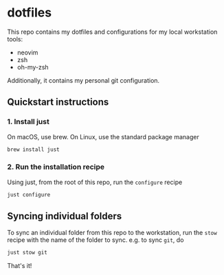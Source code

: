 # dotfiles

This repo contains my dotfiles and configurations for my local workstation tools:

* neovim
* zsh
* oh-my-zsh

Additionally, it contains my personal git configuration.

## Quickstart instructions

### 1. Install just

On macOS, use brew. On Linux, use the standard package manager

```bash
brew install just
```

### 2. Run the installation recipe

Using just, from the root of this repo, run the `configure` recipe

```bash
just configure
```

## Syncing individual folders

To sync an individual folder from this repo to the workstation, run the `stow` recipe with the name of the
folder to sync. e.g. to sync `git`, do

```bash
just stow git
```

That's it!
